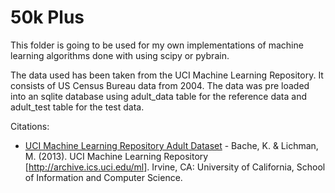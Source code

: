 50k Plus
=========

This folder is going to be used for my own implementations of machine learning algorithms done with using scipy or pybrain.

The data used has been taken from the UCI Machine Learning Repository. It consists of US Census Bureau data from 2004. The data was pre loaded into an sqlite database using adult_data table for the reference data and adult_test table for the test data. 




Citations:

* [UCI Machine Learning Repository Adult Dataset] - Bache, K. & Lichman, M. (2013). UCI Machine Learning Repository [http://archive.ics.uci.edu/ml]. Irvine, CA: University of California, School of Information and Computer Science.


[UCI Machine Learning Repository Adult Dataset]:http://archive.ics.uci.edu/ml/datasets/Adult
